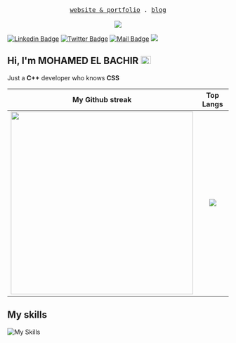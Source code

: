  <p align="center">
  <samp>
        <a href="https://bachdev.vercel.app" target='_blank'>website & portfolio</a> .
    <a href="https://bachdev.vercel.app/blog" target='_blank'>blog</a> 
  </samp>
  <br/>
   <br/>
<img src="https://komarev.com/ghpvc/?username=mohamedelbachir&color=blue&label=Profile%20Views" align="center"/>


  [![Linkedin Badge](https://img.shields.io/badge/-My%20Linkedin-0e76a8?style=flat&labelColor=0e76a8&logo=linkedin&logoColor=white)](https://www.linkedin.com/in/mohamed-el-bachir)
  [![Twitter Badge](https://img.shields.io/badge/-My%20Twitter-1ca0f1?style=flat&labelColor=1ca0f1&logo=x&logoColor=white&link=https://twitter.com/Mohamed_El_BN)](https://twitter.com/Mohamed_El_BN)
  [![Mail Badge](https://img.shields.io/badge/-mail-c0392b?style=flat&labelColor=c0392b&logo=gmail&logoColor=white)](mailto:mohamedelbachirboubanganadakou@gmail.com)
  [![](https://img.shields.io/github/followers/mohamedelbachir?label=GitHub%20Followers)](https://github.com/mohamedelbachir)



</p>
<!--<img width=100% src="https://capsule-render.vercel.app/api?type=waving&color=2AA1EA&height=125&section=header"/>-->

<h2 class="flex">Hi, I'm MOHAMED EL BACHIR <img src='https://github.com/yammadev/flag-icons/blob/master/png/CM@2x.png?raw=true' width='23' height='18'></h2>

Just a **C++** developer who knows **CSS**

<!---[![Daniel's github stats](https://github-stats-me.vercel.app/api?username=mohamedelbachir&show_icons=true&theme=radical)](https://github.com/mohamedelbachir/github-readme-stats)-->
|                             My Github streak                                                                        |                                             Top Langs                                                      |
| :----------------------------------------------------------------------------------------------------------------: | :-------------------------------------------------------------------------------------------------------------: |
|<img src="https://streak-stats.demolab.com?user=mohamedelbachir&theme=dark" width="415px"/> | <img src="https://github-readme-stats.vercel.app/api/top-langs/?username=mohamedelbachir&layout=compact&theme=github_dark"/> |

<!--[![Top Langs]()](https://github.com/mohamedelbachir/github-readme-stats)-->
<!--[![GitHub Streak]()](https://github.com/mohamedelbachir/scheduler)-->


## My skills
![My Skills](https://skillicons.dev/icons?i=cpp,c,js,ts,astro,nextjs,git,cmake,vite,materialui,markdown,firebase,tailwind,github,react,html,css,jquery,py,vercel,sass,vscode,styledcomponents,nodejs&perline=15)

<!--<img width=100% src="https://capsule-render.vercel.app/api?type=waving&color=2AA1EA&height=125&section=footer"/>-->
<!---
mohamedelbachir/mohamedelbachir is a ✨ special ✨ repository because its `README.md` (this file) appears on your GitHub profile.
You can click the Preview link to take a look at your changes.
--->
